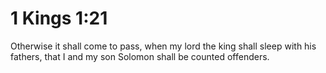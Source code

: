 # 1 Kings 1:21

Otherwise it shall come to pass, when my lord the king shall sleep with his fathers, that I and my son Solomon shall be counted offenders.